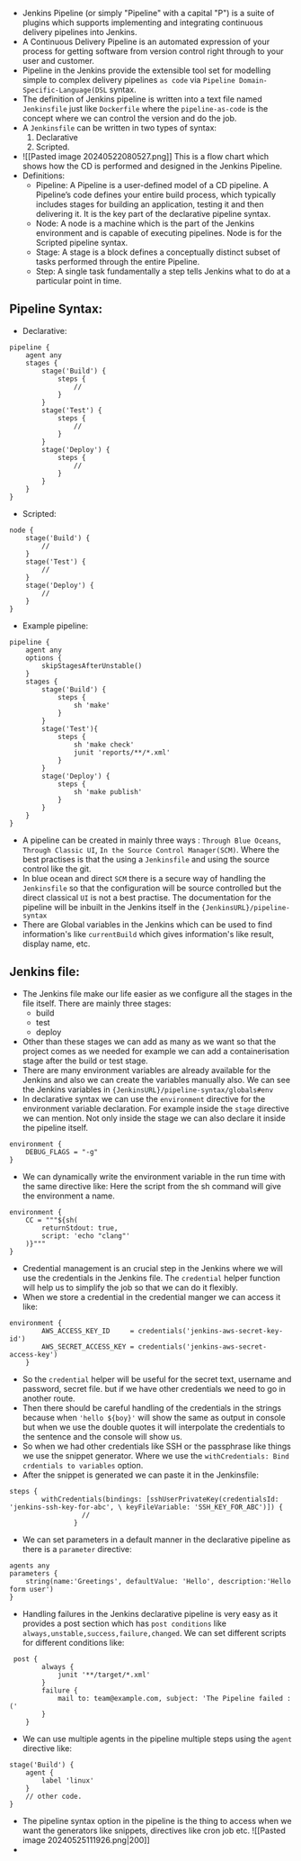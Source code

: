 - Jenkins Pipeline (or simply "Pipeline" with a capital "P") is a suite of plugins which supports implementing and integrating continuous delivery pipelines into Jenkins.
- A Continuous Delivery Pipeline is an automated expression of your process for getting software from version control right through to your user and customer.
- Pipeline in the Jenkins provide the extensible tool set for modelling simple to complex delivery pipelines `as code` via `Pipeline Domain-Specific-Language(DSL` syntax.
- The definition of Jenkins pipeline is written into a text file named `Jenkinsfile` just like `Dockerfile` where the `pipeline-as-code` is the concept where we can control the version and do the job.
- A `Jenkinsfile` can be written in two types of syntax:
	1. Declarative
	2. Scripted.
- ![[Pasted image 20240522080527.png]] This is a flow chart which shows how the CD is performed and designed in the Jenkins Pipeline.
- Definitions:
	- Pipeline: A Pipeline is a user-defined model of a CD pipeline. A Pipeline’s code defines your entire build process, which typically includes stages for building an application, testing it and then delivering it. It is the key part of the declarative pipeline syntax.
	- Node: A node is a machine which is the part of the Jenkins environment and is capable of executing pipelines. Node is for the Scripted pipeline syntax.
	- Stage: A stage is a block defines a conceptually distinct subset of tasks performed through the entire Pipeline.
	- Step: A single task fundamentally a step tells Jenkins what to do at a particular point in time.
## Pipeline Syntax:
- Declarative:
```
pipeline {
    agent any
    stages {
        stage('Build') {
            steps {
                //
            }
        }
        stage('Test') {
            steps {
                //
            }
        }
        stage('Deploy') {
            steps {
                //
            }
        }
    }
}
```
- Scripted:
```
node {
    stage('Build') {
        //
    }
    stage('Test') {
        //
    }
    stage('Deploy') {
        //
    }
}
```
- Example pipeline:
```
pipeline {
    agent any
    options {
        skipStagesAfterUnstable()
    }
    stages {
        stage('Build') {
            steps {
                sh 'make'
            }
        }
        stage('Test'){
            steps {
                sh 'make check'
                junit 'reports/**/*.xml'
            }
        }
        stage('Deploy') {
            steps {
                sh 'make publish'
            }
        }
    }
}
```
- A pipeline can be created in mainly three ways : `Through Blue Oceans`, ` Through Classic UI`, `In the Source Control Manager(SCM)`. Where the best practises is that the using a `Jenkinsfile` and using the source control like the git.
- In blue ocean and direct `SCM` there is a secure way of handling the `Jenkinsfile` so that the configuration will be source controlled but the direct classical `UI` is not a best practise. The documentation for the pipeline will be inbuilt in the Jenkins itself in the `{JenkinsURL}/pipeline-syntax`
- There are Global variables in the Jenkins which can be used to find information's like `currentBuild` which gives information's like result, display name, etc.
## Jenkins file:
- The Jenkins file make our life easier as we configure all the stages in the file itself. There are mainly three stages:
	- build
	- test
	- deploy
- Other than these stages we can add as many as we want so that the project comes as we needed for example we can add a containerisation stage after the build or test stage.
- There are many environment variables are already available for the Jenkins and also we can create the variables manually also. We can see the Jenkins variables in `{JenkinsURL}/pipeline-syntax/globals#env`
- In declarative syntax we can use the `environment` directive for the environment variable declaration. For example inside the `stage` directive we can mention. Not only inside the stage we can also declare it inside the pipeline itself.
```
environment {
	DEBUG_FLAGS = "-g"
}
```
- We can dynamically write the environment variable in the run time with the same directive like: Here the script from the sh command will give the environment a name.
```
environment {
	CC = """${sh(
		returnStdout: true,
		script: 'echo "clang"'
	)}"""
}
```
- Credential management is an crucial step in the Jenkins where we will use the credentials in the Jenkins file. The `credential` helper function will help us to simplify the job so that we can do it flexibly.
- When we store a credential in the credential manger we can access it like:
```
environment {
        AWS_ACCESS_KEY_ID     = credentials('jenkins-aws-secret-key-id')
        AWS_SECRET_ACCESS_KEY = credentials('jenkins-aws-secret-access-key')
    }
```
- So the `credential` helper will be useful for the secret text, username and password, secret file. but if we have other credentials we need to go in another route.
- Then there should be careful handling of the credentials in the strings because when `'hello ${boy}'` will show the same as output in console but when we use the double quotes it will interpolate the credentials to the sentence and the console will show us.
- So when we had other credentials like SSH or the passphrase like things we use the snippet generator. Where we use the `withCredentials: Bind crdentials to variables` option.
- After the snippet is generated we can paste it in the Jenkinsfile:
```
steps {
        withCredentials(bindings: [sshUserPrivateKey(credentialsId: 'jenkins-ssh-key-for-abc', \ keyFileVariable: 'SSH_KEY_FOR_ABC')]) {
                  // 
                }
```
- We can set parameters in a default manner in the declarative pipeline as there is a `parameter` directive:
```
agents any
parameters {
	string(name:'Greetings', defaultValue: 'Hello', description:'Hello form user')
}
```
- Handling failures in the Jenkins declarative pipeline is very easy as it provides a post section which has `post conditions` like `always,unstable,success,failure,changed`. We can set different scripts for different conditions like:
```
 post {
        always {
            junit '**/target/*.xml'
        }
        failure {
            mail to: team@example.com, subject: 'The Pipeline failed :('
        }
    }
```
- We can use multiple agents in the pipeline multiple steps using the `agent` directive like:
```
stage('Build') {
	agent {
		label 'linux'
	}
	// other code.
}
```
- The pipeline syntax option in the pipeline is the thing to access when we want the generators like snippets, directives like cron job etc.
![[Pasted image 20240525111926.png|200]]
- 